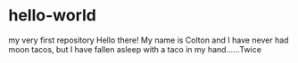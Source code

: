 # hello-world
my very first repository
Hello there!
My name is Colton and I have never had moon tacos, but I have fallen asleep with a taco in my hand......Twice
 
